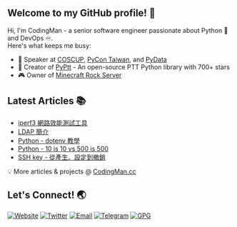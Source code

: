 ## Welcome to my GitHub profile! 👋

Hi, I'm CodingMan - a senior software engineer passionate about Python 🐍 and DevOps ♾️.  
Here's what keeps me busy:

* 🎤 Speaker at [COSCUP](https://coscup.org/2020/zh-TW/agenda/CFNNFA), [PyCon Taiwan](https://tw.pycon.org/2020/zh-hant/conference/talk/1124347947245371715/), and [PyData](https://pydata.org/taipei2020/program/talk-2/)
* 🚀 Creator of [PyPtt](https://pyptt.cc) - An open-source PTT Python library with 700+ stars
* 🎮 Owner of [Minecraft Rock Server](https://rock-mc.com/)

## Latest Articles 📚
<!-- BLOG-POST-LIST:START -->
- [iperf3 網路效能測試工具](https://codingman.cc/iperf3-network-performance-testing-tool)
- [LDAP 簡介](https://codingman.cc/ldap-introduction)
- [Python - dotenv 教學](https://codingman.cc/python-dotenv)
- [Python - 10 is 10 vs 500 is 500](https://codingman.cc/python-10-is-10-vs-500-is-500)
- [SSH key - 從產生、設定到撤銷](https://codingman.cc/ssh-key-management)
<!-- BLOG-POST-LIST:END -->

💡 More articles & projects @ [CodingMan.cc](https://codingman.cc)  

## Let's Connect! 🌏
<div align="left">
  
[![Website](https://img.shields.io/badge/Website-codingman.cc-blue?style=flat-square&logo=firefox-browser)](https://codingman.cc)
[![Twitter](https://img.shields.io/badge/Twitter-PttCodingMan-1DA1F2?style=flat-square&logo=twitter)](https://twitter.com/PttCodingMan)
[![Email](https://img.shields.io/badge/Email-pttcodingman@gmail.com-D14836?style=flat-square&logo=gmail)](mailto:pttcodingman@gmail.com)
[![Telegram](https://img.shields.io/badge/Telegram-PttCodingMan-26A5E4?style=flat-square&logo=telegram)](https://t.me/PttCodingMan)
[![GPG](https://img.shields.io/badge/GPG-Key-333333?style=flat-square&logo=gnu-privacy-guard)](https://github.com/pttCodingMan.gpg)

</div>
